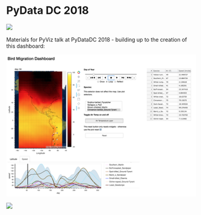 # PyData DC 2018

<a href=https://mybinder.org/v2/gh/jsignell/pydata_dc_2018/master ><img src=https://mybinder.org/badge_logo.svg width=300/></a>

Materials for PyViz talk at PyDataDC 2018 - building up to the creation of this dashboard:

<img src="./assets/dashboard.png"></img>

<a href=https://mybinder.org/v2/gh/jsignell/pydata_dc_2018/master ><img src=https://mybinder.org/badge_logo.svg width=300/></a>
